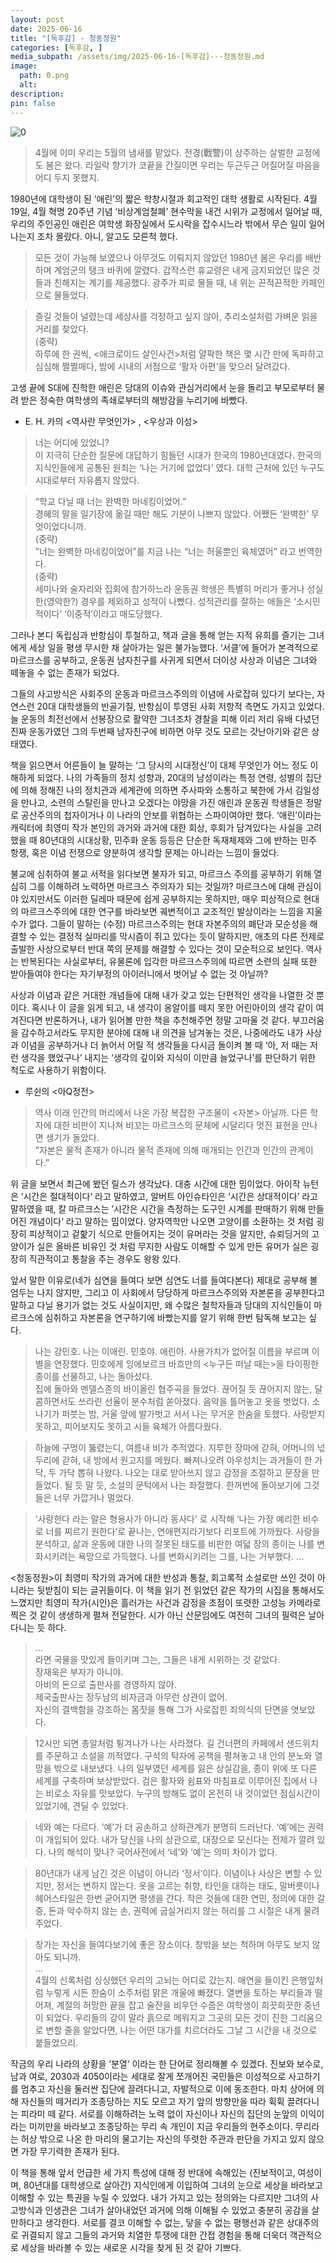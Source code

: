 ```yaml
---
layout: post
date: 2025-06-16
title: "[독후감] - 청동정원"
categories: [독후감, ]
media_subpath: /assets/img/2025-06-16-[독후감]---청동정원.md
image:
  path: 0.png
  alt:  
description:  
pin: false
---
```



![0](/0.png)


> 4월에 이미 우리는 5월의 냄새를 맡았다. 전경(戰警)이 상주하는 살벌한 교정에도 봄은 왔다. 라일락 향기가 코끝을 간질이면 우리는 두근두근 어질어질 마음을 어디 두지 못했지.


1980년에 대학생이 된 ‘애린’의 짧은 학창시절과 회고적인 대학 생활로 시작된다. 4월 19일, 4월 혁명 20주년 기념 ‘비상계엄철폐’ 현수막을 내건 시위가 교정에서 일어날 때, 우리의 주인공인 애린은 여학생 화장실에서 도시락을 잡수시느라 밖에서 무슨 일이 일어나는지 조차 몰랐다. 아니, 알고도 모른척 했다. 


> 모든 것이 가능해 보였으나 아무것도 이뤄지지 않았던 1980년 봄은 우리를 배반하며 계엄군의 탱크 바퀴에 깔렸다. 갑작스런 휴교령은 내게 금지되었던 많은 것들과 친해지는 계기를 제공했다. 광주가 피로 물들 때, 내 위는 끈적끈적한 카페인으로 물들었다.


> 즐길 것들이 널렸는데 세상사를 걱정하고 싶지 않아, 추리소설처럼 가벼운 읽을거리를 찾았다.   
> (중략)  
> 하루에 한 권씩, <애크로이드 살인사건>처럼 얄팍한 책은 몇 시간 만에 독파하고 심심해 쩔쩔매다, 밤에 시내의 서점으로 ‘활자 아편’을 맞으러 달려갔다. 


고생 끝에 S대에 진학한 애린은 당대의 이슈와 관심거리에서 눈을 돌리고 부모로부터 물려 받은 정숙한 여학생의 족쇄로부터의 해방감을 누리기에 바빴다. 

- E. H. 카의 <역사란 무엇인가> , <우상과 이성>

> 너는 어디에 있었니?  
> 이 지극히 단순한 질문에 대답하기 힘들던 시대가 한국의 1980년대였다. 한국의 지식인들에게 공통된 원죄는 ‘나는 거기에 없었다’ 였다. 대학 근처에 있던 누구도 시대로부터 자유롭지 않았다.


> “학교 다닐 때 너는 완벽한 마네킹이었어.”  
> 경혜의 말을 일기장에 옮길 때만 해도 기분이 나쁘지 않았다. 어쨌든 ‘완벽한’ 무엇이었다니까.  
> (중략)  
> ”너는 완벽한 마네킹이었어”를 지금 나는 “너는 허울뿐인 육체였어” 라고 번역한다.  
> (중략)  
> 세미나와 술자리와 집회에 참가하느라 운동권 학생은 특별히 머리가 좋거나 성실한(영악한?) 경우를 제외하고 성적이 나빴다. 성적관리를 잘하는 애들은 ‘소시민적이다’ ‘이중적’이라고 매도당했다.


그러나 본디 독립심과 반항심이 투철하고, 책과 글을 통해 얻는 지적 유희를 즐기는 그녀에게 세상 일을 평생 무시한 채 살아가는 일은 불가능했다. ‘서클’에 들어가 본격적으로 마르크스를 공부하고, 운동권 남자친구를 사귀게 되면서 더이상 사상과 이념은 그녀와 떼놓을 수 없는 존재가 되었다. 


그들의 사고방식은 사회주의 운동과 마르크스주의의 이념에 사로잡혀 있다기 보다는, 자연스런 20대 대학생들의 반골기질, 반항심이 투영된 사회 저항적 측면도 가지고 있었다. 늘 운동의 최전선에서 선봉장으로 활약한 그녀조차 경찰을 피해 이리 저리 유배 다녔던 진짜 운동가였던 그의 두번째 남자친구에 비하면 아무 것도 모르는 갓난아기와 같은 상태였다. 


책을 읽으면서 어른들이 늘 말하는 ‘그 당시의 시대정신’이 대체 무엇인가 어느 정도 이해하게 되었다. 나의 가족들의 정치 성향과, 20대의 남성이라는 특정 연령, 성별의 집단에 의해 정해진 나의 정치관과 세계관에 의하면 주사파와 소통하고 북한에 가서 김일성을 만나고, 소련의 스탈린을 만나고 오겠다는 야망을 가진 애린과 운동권 학생들은 정말로 공산주의의 첩자이거나 이 나라의 안보를 위협하는 스파이여야만 했다. ‘애린’이라는 캐릭터에 최영미 작가 본인의 과거와 과거에 대한 회상, 후회가 담겨있다는 사실을 고려했을 때 80년대의 시대상황, 민주화 운동 등등은 단순한 독재체제와 그에 반하는 민주 항쟁, 혹은 이념 전쟁으로 양분하여 생각할 문제는 아니라는 느낌이 들었다. 


불교에 심취하여 불교 서적을 읽다보면 불자가 되고, 마르크스 주의를 공부하기 위해 열심히 그를 이해하려 노력하면 마르크스 주의자가 되는 것일까? 마르크스에 대해 관심이야 있지만서도 이러한 딜레마 때문에 쉽게 공부하지는 못하지만, 매우 피상적으로 현대의 마르크스주의에 대한 연구를 바라보면 궤변적이고 교조적인 발상이라는 느낌을 지울 수가 없다. 그들이 말하는 (수정) 마르크스주의는 현대 자본주의의 폐단과 모순성을 해결할 수 있는 결정적 실마리를 막시즘이 쥐고 있다는 듯이 말하지만, 애초의 다른 전제로 출발한 사상으로부터 반대 쪽의 문제를 해결할 수 있다는 것이 모순적으로 보인다. 역사는 반복된다는 사실로부터, 유물론에 입각한 마르크스주의에 따르면 소련의 실패 또한 받아들여야 한다는 자기부정의 아이러니에서 벗어날 수 없는 것 아닐까? 


사상과 이념과 같은 거대한 개념들에 대해 내가 갖고 있는 단편적인 생각을 나열한 것 뿐이다. 혹시나 이 글을 읽게 되고, 내 생각이 옹알이를 떼지 못한 어린아이의 생각 같이 여겨진다면 반론하거나, 내가 읽어볼 만한 책을 추천해주면 정말 고마울 것 같다. 부끄러움을 감수하고서라도 무지한 분야에 대해 내 의견을 남겨놓는 것은, 나중에라도 내가 사상과 이념을 공부하거나 더 늙어서 어릴 적 생각들을 다시금 돌이켜 볼 때 ‘아, 저 때는 저런 생각을 했었구나’ 내지는 ‘생각의 깊이와 지식이 이만큼 늘었구나’를 판단하기 위한 척도로 사용하기 위함이다.

- 루쉰의 <아Q정전>

> 역사 이래 인간의 머리에서 나온 가장 복잡한 구조물이 <자본> 아닐까. 다른 학자에 대한 비판이 지나쳐 비꼬는 마르크스의 문체에 시달리다 멋진 표현을 만나면 생기가 돌았다.  
> ”자본은 물적 존재가 아니라 물적 존재에 의해 매개되는 인간과 인간의 관계이다.”


위 글을 보면서 최근에 봤던 릴스가 생각났다. 대충 시간에 대한 밈이었다. 아이작 뉴턴은 ’시간은 절대적이다‘ 라고 말하였고, 알버트 아인슈타인은 ‘시간은 상대적이다’ 라고 말하였을 때, 칼 마르크스는 ’시간은 시간을 측정하는 도구인 시계를 판매하기 위해 만들어진 개념이다‘ 라고 말하는 밈이었다. 양자역학만 나오면 고양이를 소환하는 것 처럼 굉장히 피상적이고 겉핥기 식으로 만들어지는 것이 유머라는 것을 알지만, 슈뢰딩거의 고양이가 실은 올바른 비유인 것 처럼 무지한 사람도 이해할 수 있게 만든 유머가 실은 굉장히 직관적이고 통찰을 주는 경우도 왕왕 있다. 


앞서 말한 이유로(네가 심연을 들여다 보면 심연도 너를 들여다본다) 제대로 공부해 볼 엄두는 나지 않지만, 그리고 이 사회에서 당당하게 마르크스주의와 자본론을 공부한다고 말하고 다닐 용기가 없는 것도 사실이지만, 왜 수많은 철학자들과 당대의 지식인들이 마르크스에 심취하고 자본론을 연구하기에 바빴는지를 알기 위해 한번 탐독해 보고는 싶다.


> 나는 강민호. 나는 이애린. 민호야. 애린아. 사용가치가 없어질 이름을 부르며 이별을 연장했다. 민호에게 잉에보르크 바흐만의 <누구든 떠날 때는>을 타이핑한 종이를 선물하고, 나는 돌아섰다.  
> 집에 돌아와 멘델스존의 바이올린 협주곡을 들었다. 끊어질 듯 끊어지지 않는, 달콤하면서도 쓰라린 선율이 분수처럼 쏟아졌다. 음악을 틀어놓고 옷을 벗었다. 소나기가 퍼붓는 밤, 거울 앞에 발가벗고 서서 나는 무거운 한숨을 토했다. 사랑받지 못하고, 피어보지도 못하고 시들 육체가 아름다웠다. 


> 하늘에 구멍이 뚫렸는디, 여름내 비가 추적였다. 지루한 장마에 갇혀, 어머니의 넋두리에 갇혀, 내 방에서 원고지를 메웠다. 빠져나오려 아우성치는 과거들이 한 가닥, 두 가닥 뽑혀 나왔다. 나오는 대로 받아쓰지 않고 감정을 조절하고 문장을 만들었다. 될 듯 말 듯, 소설의 문턱에서 나는 좌절했다. 한꺼번에 돌아보기에 그것들은 너무 가깝거나 멀었다.


> ‘사랑한다 라는 말은 형용사가 아니라 동사다’ 로 시작해 ‘나는 가장 예리한 비수로 너를 찌르기 원한다’로 끝나는, 연애편지라기보다 리포트에 가까웠다. 사랑을 분석하고, 삶과 운동에 대한 나의 잘못된 태도를 비판한 여덟 장의 종이는 나를 변화시키려는 욕망으로 가득했다. 나를 변화시키려는 그를, 나는 거부했다. …


<청동정원>이 최영미 작가의 과거에 대한 반성과 통찰, 회고록적 소설로만 쓰인 것이 아니라는 뒷받침이 되는 글귀들이다. 이 책을 읽기 전 읽었던 같은 작가의 시집을 통해서도 느꼈지만 최영미 작가(시인)은 흘러가는 사건과 감정을 초점이 또렷한 고성능 카메라로 찍은 것 같이 생생하게 펼쳐 전달한다. 시가 아닌 산문임에도 여전히 그녀의 필력은 날아다니는 듯 하다. 


> …  
> 라면 국물을 맛있게 들이키며 그는, 그들은 내게 시위하는 것 같았다.  
> 장재욱은 부자가 아니야.  
> 아비의 돈으로 출판사를 경영하지 않아.  
> 제국출판사는 장두남의 비자금과 아무런 상관이 없어.  
> 자신의 결백함을 강조하는 몸짓을 통해 그가 사로잡힌 죄의식의 단면을 엿보았다.


> 12시만 되면 총알처럼 튕겨나가 나는 사라졌다. 길 건너편의 카페에서 샌드위치를 주문하고 소설을 끼적였다. 구석의 탁자에 공책을 펼쳐놓고 내 안의 분노와 열망을 밖으로 내보냈다. 나의 일부였던 세계를 잃은 상실감을, 종이 위에 또 다른 세계를 구축하며 보상받았다. 검은 활자와 쉼표와 마침표로 이루어진 집에서 나는 비로소 자유를 맛보았다. 누구의 방해도 없이 온전히 내 것이었던 점심시간이 있었기에, 견딜 수 있었다.


> 네와 예는 다르다. ‘예’가 더 공손하고 상하관계가 분명히 드러난다. ‘예’에는 권력이 개입되어 있다. 내가 당신을 나의 상관으로, 대장으로 모신다는 전제가 깔려 있다. 나의 해석이 맞나? 국어사전에서 ‘네’와 ‘예’는 의미 차이가 없다.


> 80년대가 내게 남긴 것은 이념이 아니라 ‘정서’이다. 이념이나 사상은 변할 수 있지만, 정서는 변하지 않는다. 옷을 고르는 취향, 타인을 대하는 태도, 말버릇이나 헤어스타일은 한번 굳어지면 평생을 간다. 작은 것들에 대한 연민, 정의에 대한 갈증, 돈과 악수하지 않는 손, 권력에 굽실거리지 않는 허리를 그 시절은 내게 물려주었다. 


> 창가는 자신을 들여다보기에 좋은 장소이다. 창밖을 보는 척하며 아무도 보지 않아도 되니까.  
> …  
> 4월의 신록처럼 싱싱했던 우리의 고뇌는 어디로 갔는지. 매연을 들이킨 은행잎처럼 누렇게 시든 한숨이 소주처럼 맑은 개울에 빠졌다. 열변을 토하는 부리들과 떨어져, 계절의 허망한 끝을 잡고 술잔을 비우던 수줍은 여학생이 희끗희끗한 중년이 되었다. 우리들의 강이 말라 흙으로 메워지고 그곳의 모든 것이 진한 그리움으로 변할 줄을 알았다면, 나는 어떤 대가를 치르더라도 그날 그 시간을 내 것으로 붙들었으리.


작금의 우리 나라의 상황을 ’분열‘ 이라는 한 단어로 정리해볼 수 있겠다. 진보와 보수로, 남과 여로, 2030과 4050이라는 세대로 잘게 쪼개어진 국민들은 이성적으로 사고하기를 멈추고 자신을 둘러싼 집단에 끌려다니고, 자발적으로 이에 동조한다. 마치 상어에 의해 자신들의 떼거리가 조종당하는 지도 모르고 자기 앞의 방향만을 따라 휙휙 끌려다니는 피라미 떼 같다. 서로를 이해하려는 노력 없이 자신이나 자신의 집단의 눈앞의 이익이라는 미끼만을 바라보고 조종당하는 무리 속 개인이 지금 우리들의 현주소이다. 무리라는 허상 밖으로 나온 한 마리의 물고기는 자신의 뚜렷한 주관과 판단을 가지고 있지 않으면 가장 무기력한 존재가 된다. 


이 책을 통해 앞서 언급한 세 가지 특성에 대해 정 반대에 속해있는 (진보적이고, 여성이며, 80년대를 대학생으로 살아간) 지식인에게 이입하여 그녀의 눈으로 세상을 바라보고 이해할 수 있는 특권을 누릴 수 있었다. 내가 가지고 있는 정의와는 다르지만 그녀의 사고방식과 인생관은 그녀가 살아내었던 과거에 의해 이해될 수 있었고 충분히 공감을 살만하다고 생각한다. 서로를 결코 이해할 수 없는, 닿을 수 없는 평행선과 같은 상대주의로 귀결되지 않고 그들의 과거와 치열한 투쟁에 대한 간접 경험을 통해 더욱더 객관적으로 세상을 바라볼 수 있는 새로운 시각을 찾게 된 것 같아 기쁘다.

